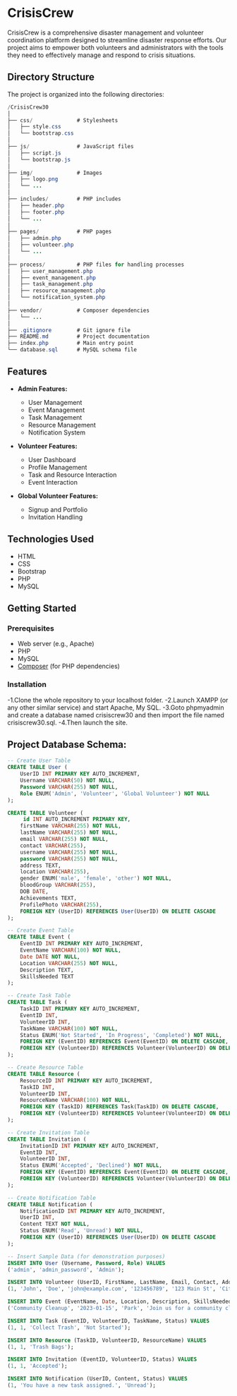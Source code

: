 # CrisisCrew

CrisisCrew is a comprehensive disaster management and volunteer coordination platform designed to streamline disaster response efforts. Our project aims to empower both volunteers and administrators with the tools they need to effectively manage and respond to crisis situations.

## Directory Structure

The project is organized into the following directories:
```java
/CrisisCrew30
│
├── css/              # Stylesheets
│   ├── style.css
│   └── bootstrap.css
│
├── js/               # JavaScript files
│   ├── script.js
│   └── bootstrap.js
│
├── img/              # Images
│   ├── logo.png
│   └── ...
│
├── includes/         # PHP includes
│   ├── header.php
│   ├── footer.php
│   └── ...
│
├── pages/            # PHP pages
│   ├── admin.php
│   ├── volunteer.php
│   └── ...
│
├── process/          # PHP files for handling processes
│   ├── user_management.php
│   ├── event_management.php
│   ├── task_management.php
│   ├── resource_management.php
│   └── notification_system.php
│
├── vendor/           # Composer dependencies
│   └── ...
│
├── .gitignore        # Git ignore file
├── README.md         # Project documentation
├── index.php         # Main entry point
└── database.sql      # MySQL schema file

```
## Features

- **Admin Features:**
  - User Management
  - Event Management
  - Task Management
  - Resource Management
  - Notification System

- **Volunteer Features:**
  - User Dashboard
  - Profile Management
  - Task and Resource Interaction
  - Event Interaction

- **Global Volunteer Features:**
  - Signup and Portfolio
  - Invitation Handling

## Technologies Used

- HTML
- CSS
- Bootstrap
- PHP
- MySQL

## Getting Started

### Prerequisites

- Web server (e.g., Apache)
- PHP
- MySQL
- [Composer](https://getcomposer.org/) (for PHP dependencies)

### Installation
-1.Clone the whole repository to your localhost folder.
-2.Launch XAMPP (or any other similar service) and start Apache, My SQL.
-3.Goto phpmyadmin and create a database named crisiscrew30 and then import the file named crisiscrew30.sql.
-4.Then launch the site.


## Project Database Schema:
```sql
-- Create User Table
CREATE TABLE User (
    UserID INT PRIMARY KEY AUTO_INCREMENT,
    Username VARCHAR(50) NOT NULL,
    Password VARCHAR(255) NOT NULL,
    Role ENUM('Admin', 'Volunteer', 'Global Volunteer') NOT NULL
);

CREATE TABLE Volunteer (
     id INT AUTO_INCREMENT PRIMARY KEY,
    firstName VARCHAR(255) NOT NULL,
    lastName VARCHAR(255) NOT NULL,
    email VARCHAR(255) NOT NULL,
    contact VARCHAR(255),
    username VARCHAR(255) NOT NULL,
    password VARCHAR(255) NOT NULL,
    address TEXT,
    location VARCHAR(255),
    gender ENUM('male', 'female', 'other') NOT NULL,
    bloodGroup VARCHAR(255),
    DOB DATE,
    Achievements TEXT,
    ProfilePhoto VARCHAR(255),
    FOREIGN KEY (UserID) REFERENCES User(UserID) ON DELETE CASCADE
);

-- Create Event Table
CREATE TABLE Event (
    EventID INT PRIMARY KEY AUTO_INCREMENT,
    EventName VARCHAR(100) NOT NULL,
    Date DATE NOT NULL,
    Location VARCHAR(255) NOT NULL,
    Description TEXT,
    SkillsNeeded TEXT
);

-- Create Task Table
CREATE TABLE Task (
    TaskID INT PRIMARY KEY AUTO_INCREMENT,
    EventID INT,
    VolunteerID INT,
    TaskName VARCHAR(100) NOT NULL,
    Status ENUM('Not Started', 'In Progress', 'Completed') NOT NULL,
    FOREIGN KEY (EventID) REFERENCES Event(EventID) ON DELETE CASCADE,
    FOREIGN KEY (VolunteerID) REFERENCES Volunteer(VolunteerID) ON DELETE CASCADE
);

-- Create Resource Table
CREATE TABLE Resource (
    ResourceID INT PRIMARY KEY AUTO_INCREMENT,
    TaskID INT,
    VolunteerID INT,
    ResourceName VARCHAR(100) NOT NULL,
    FOREIGN KEY (TaskID) REFERENCES Task(TaskID) ON DELETE CASCADE,
    FOREIGN KEY (VolunteerID) REFERENCES Volunteer(VolunteerID) ON DELETE CASCADE
);

-- Create Invitation Table
CREATE TABLE Invitation (
    InvitationID INT PRIMARY KEY AUTO_INCREMENT,
    EventID INT,
    VolunteerID INT,
    Status ENUM('Accepted', 'Declined') NOT NULL,
    FOREIGN KEY (EventID) REFERENCES Event(EventID) ON DELETE CASCADE,
    FOREIGN KEY (VolunteerID) REFERENCES Volunteer(VolunteerID) ON DELETE CASCADE
);

-- Create Notification Table
CREATE TABLE Notification (
    NotificationID INT PRIMARY KEY AUTO_INCREMENT,
    UserID INT,
    Content TEXT NOT NULL,
    Status ENUM('Read', 'Unread') NOT NULL,
    FOREIGN KEY (UserID) REFERENCES User(UserID) ON DELETE CASCADE
);

-- Insert Sample Data (for demonstration purposes)
INSERT INTO User (Username, Password, Role) VALUES
('admin', 'admin_password', 'Admin');

INSERT INTO Volunteer (UserID, FirstName, LastName, Email, Contact, Address, Location, Gender, BloodGroup, DateOfBirth, Achievements, ProfilePhoto) VALUES
(1, 'John', 'Doe', 'john@example.com', '123456789', '123 Main St', 'City', 'Male', 'A+', '1990-01-01', 'Volunteer of the Year', 'john.jpg');

INSERT INTO Event (EventName, Date, Location, Description, SkillsNeeded) VALUES
('Community Cleanup', '2023-01-15', 'Park', 'Join us for a community cleanup event!', 'Cleaning, Teamwork');

INSERT INTO Task (EventID, VolunteerID, TaskName, Status) VALUES
(1, 1, 'Collect Trash', 'Not Started');

INSERT INTO Resource (TaskID, VolunteerID, ResourceName) VALUES
(1, 1, 'Trash Bags');

INSERT INTO Invitation (EventID, VolunteerID, Status) VALUES
(1, 1, 'Accepted');

INSERT INTO Notification (UserID, Content, Status) VALUES
(1, 'You have a new task assigned.', 'Unread');

```

